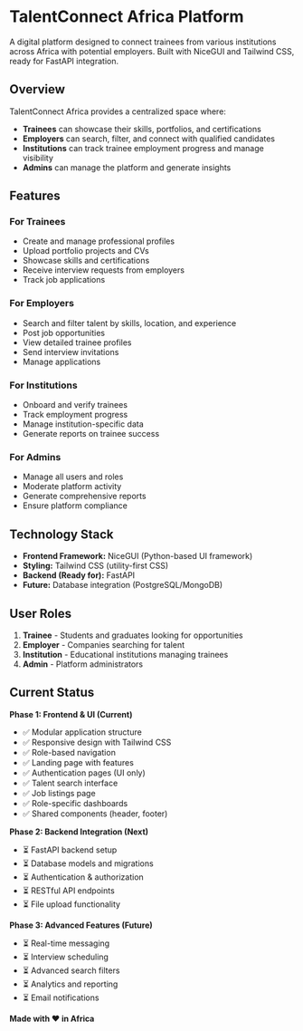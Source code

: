 # TalentConnect Africa Platform

A digital platform designed to connect trainees from various institutions across Africa with potential employers. Built with NiceGUI and Tailwind CSS, ready for FastAPI integration.

## Overview

TalentConnect Africa provides a centralized space where:
- **Trainees** can showcase their skills, portfolios, and certifications
- **Employers** can search, filter, and connect with qualified candidates
- **Institutions** can track trainee employment progress and manage visibility
- **Admins** can manage the platform and generate insights

## Features

### For Trainees
- Create and manage professional profiles
- Upload portfolio projects and CVs
- Showcase skills and certifications
- Receive interview requests from employers
- Track job applications

### For Employers
- Search and filter talent by skills, location, and experience
- Post job opportunities
- View detailed trainee profiles
- Send interview invitations
- Manage applications

### For Institutions
- Onboard and verify trainees
- Track employment progress
- Manage institution-specific data
- Generate reports on trainee success

### For Admins
- Manage all users and roles
- Moderate platform activity
- Generate comprehensive reports
- Ensure platform compliance

## Technology Stack

- **Frontend Framework:** NiceGUI (Python-based UI framework)
- **Styling:** Tailwind CSS (utility-first CSS)
- **Backend (Ready for):** FastAPI
- **Future:** Database integration (PostgreSQL/MongoDB)

## User Roles

1. **Trainee** - Students and graduates looking for opportunities
2. **Employer** - Companies searching for talent
3. **Institution** - Educational institutions managing trainees
4. **Admin** - Platform administrators

## Current Status

**Phase 1: Frontend & UI (Current)**
- ✅ Modular application structure
- ✅ Responsive design with Tailwind CSS
- ✅ Role-based navigation
- ✅ Landing page with features
- ✅ Authentication pages (UI only)
- ✅ Talent search interface
- ✅ Job listings page
- ✅ Role-specific dashboards
- ✅ Shared components (header, footer)

**Phase 2: Backend Integration (Next)**
- ⏳ FastAPI backend setup
- ⏳ Database models and migrations
- ⏳ Authentication & authorization
- ⏳ RESTful API endpoints
- ⏳ File upload functionality

**Phase 3: Advanced Features (Future)**
- ⏳ Real-time messaging
- ⏳ Interview scheduling
- ⏳ Advanced search filters
- ⏳ Analytics and reporting
- ⏳ Email notifications


**Made with ❤️ in Africa**
